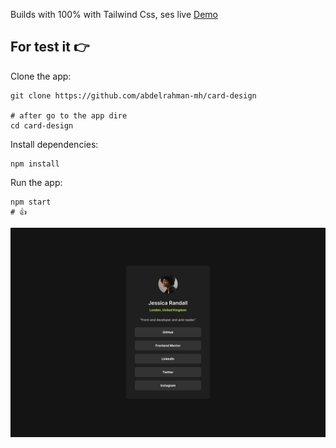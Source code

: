 Builds with 100% with Tailwind Css, ses live [Demo](https://abdelrahman-mh.github.io/card-design/)

## For test it :point_right:

Clone the app:

```shell
git clone https://github.com/abdelrahman-mh/card-design

# after go to the app dire
cd card-design
```

Install dependencies:

```shell
npm install
```

Run the app:

```shell
npm start
# 👍
```

![screenshot](./docs/screenshot.jpg)
